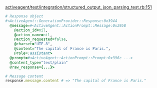 <!-- Generated from structured_output_json_parsing_test.rb:151 -->
[activeagent/test/integration/structured_output_json_parsing_test.rb:151](vscode://file//Users/justinbowen/Documents/GitHub/claude-could/activeagent/test/integration/structured_output_json_parsing_test.rb:151)
<!-- Test: test-without-structured-output-uses-text/plain-content-type -->

```ruby
# Response object
#<ActiveAgent::GenerationProvider::Response:0x3944
  @message=#<ActiveAgent::ActionPrompt::Message:0x3958
    @action_id=nil,
    @action_name=nil,
    @action_requested=false,
    @charset="UTF-8",
    @content="The capital of France is Paris.",
    @role=:assistant>
  @prompt=#<ActiveAgent::ActionPrompt::Prompt:0x396c ...>
  @content_type="text/plain"
  @raw_response={...}>

# Message content
response.message.content # => "The capital of France is Paris."
```